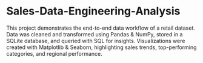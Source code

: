 # Sales-Data-Engineering-Analysis
This project demonstrates the end-to-end data workflow of a retail dataset. Data was cleaned and transformed using Pandas &amp; NumPy, stored in a SQLite database, and queried with SQL for insights. Visualizations were created with Matplotlib &amp; Seaborn, highlighting sales trends, top-performing categories, and regional performance.
